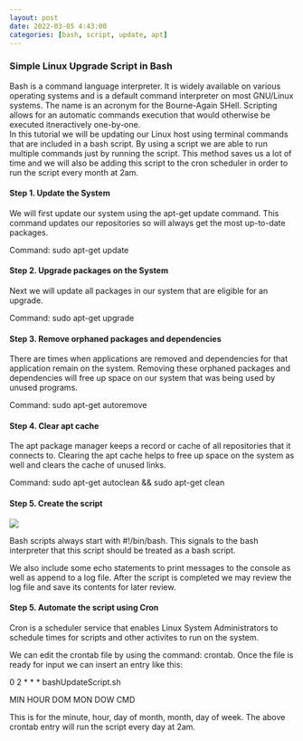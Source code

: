 ```yaml
---
layout: post
date: 2022-03-05 4:43:00
categories: [bash, script, update, apt]
---
```


<h3>Simple Linux Upgrade Script in Bash</h3>
Bash is a command language interpreter.  It is widely available on various operating systems and is a default command interpreter on most GNU/Linux systems.  The name is an acronym for the Bourne-Again SHell.
Scripting allows for an automatic commands execution that would otherwise be executed itneractively one-by-one.<br>  
In this tutorial we will be updating our Linux host using terminal commands that are included in a bash script.  By using a script we are able to run multiple commands just by running the script.  This method saves us a lot of time and we will also be adding this script to the cron scheduler in order to run the script every month at 2am.

<h4>Step 1. Update the System</h4>

We will first update our system using the apt-get update command.  This command updates our repositories so will always get the most up-to-date packages.<br>

Command: sudo apt-get update
 
<h4>Step 2. Upgrade packages on the System</h4>

Next we will update all packages in our system that are eligible for an upgrade.<br>

Command: sudo apt-get upgrade

<h4>Step 3. Remove orphaned packages and dependencies</h4>

There are times when applications are removed and dependencies for that application remain on the system.  Removing these orphaned packages and dependencies will free up space on our system that was being used by unused programs.<br>

Command: sudo apt-get autoremove

<h4>Step 4. Clear apt cache</h4>

The apt package manager keeps a record or cache of all repositories that it connects to.  Clearing the apt cache helps to free up space on the system as well and clears the cache of unused links.<br>

Command: sudo apt-get autoclean && sudo apt-get clean

<h4>Step 5. Create the script</h4>
<img src="{{site.baseurl}}/assets/img/bash_script.PNG"><br>

Bash scripts always start with #!/bin/bash.  This signals to the bash interpreter that this script should be treated as a bash script.<br>

We also include some echo statements to print messages to the console as well as append to a log file.  After the script is completed we may review the log file and save its contents for later review.   

<h4>Step 5. Automate the script using Cron</h4>

Cron is a scheduler service that enables Linux System Administrators to schedule times for scripts and other activites to run on the system.<br>

We can edit the crontab file by using the command: crontab.  Once the file is ready for input we can insert an entry like this:<br>

0 2 * * * bashUpdateScript.sh<br>

MIN HOUR DOM MON DOW CMD<br>

This is for the minute, hour, day of month, month, day of week.  The above crontab entry will run the script every day at 2am.

